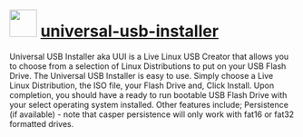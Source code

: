 # <img src="https://cdn.jsdelivr.net/gh/chocolatey-community/chocolatey-packages@5813657c701e436b0b88060c5b85a9f72abb6862/icons/universal-usb-installer.png" width="48" height="48"/> [universal-usb-installer](https://chocolatey.org/packages/universal-usb-installer)


Universal USB Installer aka UUI is a Live Linux USB Creator that allows you to choose from a selection of Linux Distributions to put on your USB Flash Drive. The Universal USB Installer is easy to use. Simply choose a Live Linux Distribution, the ISO file, your Flash Drive and, Click Install. Upon completion, you should have a ready to run bootable USB Flash Drive with your select operating system installed. Other features include; Persistence (if available) - note that casper persistence will only work with fat16 or fat32 formatted drives.

